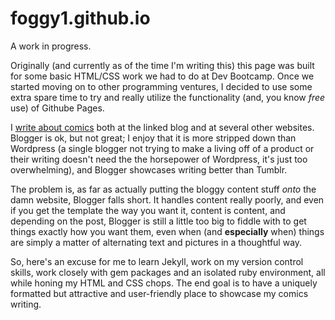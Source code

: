 # foggy1.github.io

A work in progress.

Originally (and currently as of the time I'm writing this) this page was built for some basic HTML/CSS work we had to do at Dev Bootcamp.  Once we started moving on to other programming ventures, I decided to use some extra spare time to try and really utilize the functionality (and, you know *free* use) of Githube Pages.

I [write about comics](http://retconrasengan.blogspot.com) both at the linked blog and at several other websites.  Blogger is ok, but not great; I enjoy that it is more stripped down than Wordpress (a single blogger not trying to make a living off of a product or their writing doesn't need the the horsepower of Wordpress, it's just too overwhelming), and Blogger showcases writing better than Tumblr.

The problem is, as far as actually putting the bloggy content stuff *onto* the damn website, Blogger falls short.  It handles content really poorly, and even if you get the template the way you want it, content is content, and depending on the post, Blogger is still a little too big to fiddle with to get things exactly how you want them, even when (and **especially** when) things are simply a matter of alternating text and pictures in a thoughtful way.

So, here's an excuse for me to learn Jekyll, work on my version control skills, work closely with gem packages and an isolated ruby environment, all while honing my HTML and CSS chops.  The end goal is to have a uniquely formatted but attractive and user-friendly place to showcase my comics writing.

